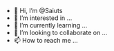 - 👋 Hi, I’m @Saiuts
- 👀 I’m interested in ...
- 🌱 I’m currently learning ...
- 💞️ I’m looking to collaborate on ...
- 📫 How to reach me ...

<!---
Saiuts/Saiuts is a ✨ special ✨ repository because its `README.md` (this file) appears on your GitHub profile.
You can click the Preview link to take a look at your changes.
--->
